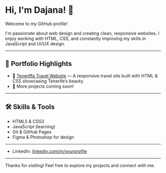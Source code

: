 # Hi, I'm Dajana! 👋

Welcome to my GitHub profile!

I'm passionate about web design and creating clean, responsive websites. I enjoy working with HTML, CSS, and constantly improving my skills in JavaScript and UI/UX design.  

---

## 🚀 Portfolio Highlights

- 🌴 [Teneriffa Travel Website](https://d-anicic.github.io/teneriffa/) — A responsive travel site built with HTML & CSS showcasing Tenerife’s beauty.  
- 💼 More projects coming soon!

---

## 🛠️ Skills & Tools

- HTML5 & CSS3  
- JavaScript (learning)  
- Git & GitHub Pages  
- Figma & Photoshop for design

---

- LinkedIn: [linkedin.com/in/yourprofile](https://linkedin.com/in/yourprofile)  


---

Thanks for visiting! Feel free to explore my projects and connect with me.
